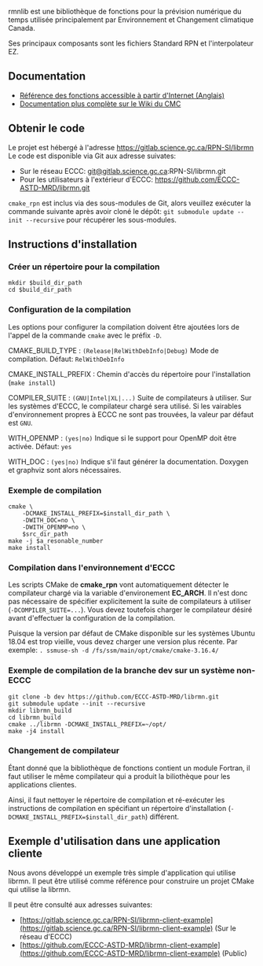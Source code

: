 rmnlib est une bibliothèque de fonctions pour la prévision numérique du temps
utilisée principalement par Environnement et Changement climatique Canada.

Ses principaux composants sont les fichiers Standard RPN et
l'interpolateur EZ.



## Documentation
  * [Référence des fonctions accessible à partir d'Internet (Anglais)](https://science:science@collaboration.cmc.ec.gc.ca/science/si/eng/si/libraries/rmnlib/)
  * [Documentation plus complète sur le Wiki du CMC](https://wiki.cmc.ec.gc.ca/wiki/Librmn)


## Obtenir le code

Le projet est hébergé à l'adresse https://gitlab.science.gc.ca/RPN-SI/librmn
Le code est disponible via Git aux adresse suivates:
  * Sur le réseau ECCC: git@gitlab.science.gc.ca:RPN-SI/librmn.git
  * Pour les utilisateurs à l'extérieur d'ECCC: https://github.com/ECCC-ASTD-MRD/librmn.git

`cmake_rpn` est inclus via des sous-modules de Git, alors veuillez exécuter la commande suivante après avoir cloné le dépôt:
`git submodule update --init --recursive`
pour récupérer les sous-modules.


## Instructions d'installation

### Créer un répertoire pour la compilation
```
mkdir $build_dir_path
cd $build_dir_path
```

### Configuration de la compilation

Les options pour configurer la compilation doivent être ajoutées lors de
l'appel de la commande `cmake` avec le préfix `-D`.

CMAKE_BUILD_TYPE
: `(Release|RelWithDebInfo|Debug)` Mode de compilation.  Défaut: `RelWithDebInfo`

CMAKE_INSTALL_PREFIX
: Chemin d'accès du répertoire pour l'installation (`make install`)

COMPILER_SUITE
: `(GNU|Intel|XL|...)` Suite de compilateurs à utiliser.  Sur les systèmes d'ECCC,
le compilateur chargé sera utilisé.  Si les vairables d'environnement propres à
ECCC ne sont pas trouvées, la valeur par défaut est `GNU`.

WITH_OPENMP
: `(yes|no)` Indique si le support pour OpenMP doit être activée.  Défaut: `yes`

WITH_DOC
: `(yes|no)` Indique s'il faut générer la documentation.  Doxygen et
graphviz sont alors nécessaires.

### Exemple de compilation
```
cmake \
    -DCMAKE_INSTALL_PREFIX=$install_dir_path \
    -DWITH_DOC=no \
    -DWITH_OPENMP=no \
    $src_dir_path
make -j $a_resonable_number
make install
```

### Compilation dans l'environnement d'ECCC

Les scripts CMake de __cmake_rpn__ vont automatiquement détecter le compilateur
chargé via la variable d'environement __EC_ARCH__.  Il n'est donc pas nécessaire
de spécifier explicitement la suite de compilateurs à utiliser
(`-DCOMPILER_SUITE=...`).  Vous devez toutefois charger le compilateur désiré
avant d'effectuer la configuration de la compilation.

Puisque la version par défaut de CMake disponible sur les systèmes Ubuntu 18.04
est trop vieille, vous devez charger une version plus récente.  Par exemple:
`. ssmuse-sh -d /fs/ssm/main/opt/cmake/cmake-3.16.4/`


### Exemple de compilation de la branche dev sur un système non-ECCC
```
git clone -b dev https://github.com/ECCC-ASTD-MRD/librmn.git 
git submodule update --init --recursive
mkdir librmn_build
cd librmn_build
cmake ../librmn -DCMAKE_INSTALL_PREFIX=~/opt/
make -j4 install
```

### Changement de compilateur

Étant donné que la bibliothèque de fonctions contient un module Fortran, il
faut utiliser le même compilateur qui a produit la biliothèque pour les
applications clientes.

Ainsi, il faut nettoyer le répertoire de compilation et ré-exécuter les
instructions de compilation en spécifiant un répertoire d'installation
(`-DCMAKE_INSTALL_PREFIX=$install_dir_path`) différent.


## Exemple d'utilisation dans une application cliente

Nous avons développé un exemple très simple d'application qui utilise librmn.
Il peut être utilisé comme référence pour construire un projet CMake qui utilise
la librmn.

Il peut être consulté aux adresses suivantes:
- [https://gitlab.science.gc.ca/RPN-SI/librmn-client-example](https://gitlab.science.gc.ca/RPN-SI/librmn-client-example) (Sur le réseau d'ECCC)
- [https://github.com/ECCC-ASTD-MRD/librmn-client-example](https://github.com/ECCC-ASTD-MRD/librmn-client-example) (Public)
